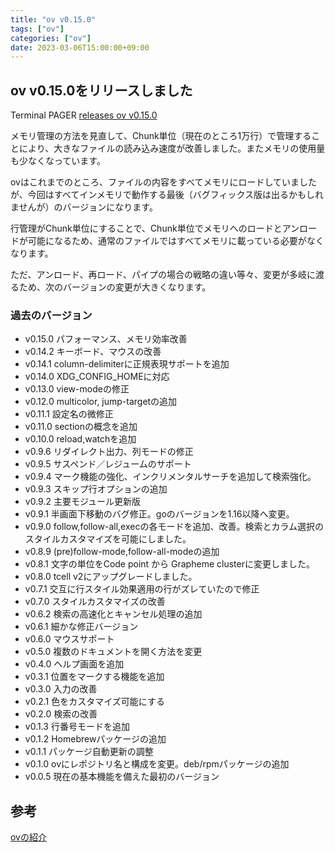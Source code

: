 ```yaml
---
title: "ov v0.15.0"
tags: ["ov"]
categories: ["ov"]
date: 2023-03-06T15:00:00+09:00
---
```

## ov v0.15.0をリリースしました

Terminal PAGER [releases ov v0.15.0](https://github.com/noborus/ov/releases/tag/v0.15.0)

メモリ管理の方法を見直して、Chunk単位（現在のところ1万行）で管理することにより、大きなファイルの読み込み速度が改善しました。またメモリの使用量も少なくなっています。

ovはこれまでのところ、ファイルの内容をすべてメモリにロードしていましたが、今回はすべてインメモリで動作する最後（バグフィックス版は出るかもしれませんが）のバージョンになります。

行管理がChunk単位にすることで、Chunk単位でメモリへのロードとアンロードが可能になるため、通常のファイルではすべてメモリに載っている必要がなくなります。

ただ、アンロード、再ロード、パイプの場合の戦略の違い等々、変更が多岐に渡るため、次のバージョンの変更が大きくなります。

### 過去のバージョン

* v0.15.0 パフォーマンス、メモリ効率改善
* v0.14.2 キーボード、マウスの改善
* v0.14.1 column-delimiterに正規表現サポートを追加
* v0.14.0 XDG_CONFIG_HOMEに対応
* v0.13.0 view-modeの修正
* v0.12.0 multicolor, jump-targetの追加
* v0.11.1 設定名の微修正
* v0.11.0 sectionの概念を追加
* v0.10.0 reload,watchを追加
* v0.9.6 リダイレクト出力、列モードの修正
* v0.9.5 サスペンド／レジュームのサポート
* v0.9.4 マーク機能の強化、インクリメンタルサーチを追加して検索強化。
* v0.9.3 スキップ行オプションの追加
* v0.9.2 主要モジュール更新版
* v0.9.1 半画面下移動のバグ修正。goのバージョンを1.16以降へ変更。
* v0.9.0 follow,follow-all,execの各モードを追加、改善。検索とカラム選択のスタイルカスタマイズを可能にしました。
* v0.8.9 (pre)follow-mode,follow-all-modeの追加
* v0.8.1 文字の単位をCode point から Grapheme clusterに変更しました。
* v0.8.0 tcell v2にアップグレードしました。
* v0.7.1 交互に行スタイル効果適用の行がズレていたので修正
* v0.7.0 スタイルカスタマイズの改善
* v0.6.2 検索の高速化とキャンセル処理の追加
* v0.6.1 細かな修正バージョン
* v0.6.0 マウスサポート
* v0.5.0 複数のドキュメントを開く方法を変更
* v0.4.0 ヘルプ画面を追加
* v0.3.1 位置をマークする機能を追加
* v0.3.0 入力の改善
* v0.2.1 色をカスタマイズ可能にする
* v0.2.0 検索の改善
* v0.1.3 行番号モードを追加
* v0.1.2 Homebrewパッケージの追加
* v0.1.1 パッケージ自動更新の調整
* v0.1.0 ovにレポジトリ名と構成を変更。deb/rpmパッケージの追加
* v0.0.5 現在の基本機能を備えた最初のバージョン

## 参考

[ovの紹介](../oviewer)
